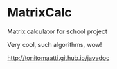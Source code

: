 # MatrixCalc
Matrix calculator for school project

Very cool, such algorithms, wow!

http://tonitomaatti.github.io/javadoc
